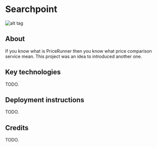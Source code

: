 # Searchpoint

![alt tag](https://raw.githubusercontent.com/guligo/docker-images/master/searchpoint/searchpoint.png)

## About

If you know what is PriceRunner then you know what price comparison service mean. This project was an idea to introduced another one.

## Key technologies

TODO.

## Deployment instructions

TODO.

## Credits

TODO.
